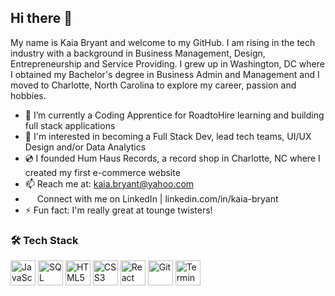 ## Hi there 👋

My name is Kaia Bryant and welcome to my GitHub. I am rising in the tech industry with a background in Business Management, Design, Entrepreneurship and Service Providing.
I grew up in Washington, DC where I obtained my Bachelor's degree in Business Admin and Management and I moved to Charlotte, North Carolina to explore my career, passion and hobbies.

- 🌱 I’m currently a Coding Apprentice for RoadtoHire learning and building full stack applications
- 🧠 I'm interested in becoming a Full Stack Dev, lead tech teams, UI/UX Design and/or Data Analytics
- 💿 I founded Hum Haus Records, a record shop in Charlotte, NC where I created my first e-commerce website
- 📫 Reach me at: kaia.bryant@yahoo.com 
- [<img src="https://upload.wikimedia.org/wikipedia/commons/thumb/c/ca/LinkedIn_logo_initials.png/960px-LinkedIn_logo_initials.png" width="15"/>](https://www.linkedin.com/in/kaia-bryant/)   Connect with me on LinkedIn | linkedin.com/in/kaia-bryant
- ⚡ Fun fact: I'm really great at tounge twisters!


### 🛠️ Tech Stack

[<img src="https://cdn.jsdelivr.net/gh/devicons/devicon/icons/javascript/javascript-original.svg" alt="JavaScript" width="40"/>](https://developer.mozilla.org/en-US/docs/Web/JavaScript)
[<img src="https://cdn.jsdelivr.net/gh/devicons/devicon/icons/mysql/mysql-original.svg" alt="SQL" width="40"/>](https://www.mysql.com/)
[<img src="https://cdn.jsdelivr.net/gh/devicons/devicon/icons/html5/html5-original.svg" alt="HTML5" width="40"/>](https://developer.mozilla.org/en-US/docs/Web/HTML)
[<img src="https://cdn.jsdelivr.net/gh/devicons/devicon/icons/css3/css3-original.svg" alt="CSS3" width="40"/>](https://developer.mozilla.org/en-US/docs/Web/CSS)
[<img src="https://cdn.jsdelivr.net/gh/devicons/devicon/icons/react/react-original.svg" alt="React" width="40"/>](https://react.dev/)
[<img src="https://cdn.jsdelivr.net/gh/devicons/devicon/icons/git/git-original.svg" alt="Git" width="40"/>](https://git-scm.com/)
[<img src="https://cdn.jsdelivr.net/gh/devicons/devicon/icons/bash/bash-original.svg" alt="Terminal" width="40"/>](https://www.gnu.org/software/bash/)





